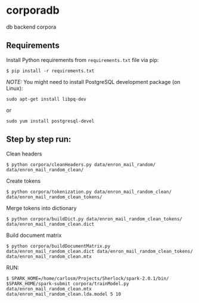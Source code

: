 # corporadb
db backend corpora

## Requirements
Install Python requirements from `requirements.txt` file via pip:

```
$ pip install -r requirements.txt
```

*NOTE:* You might need to install PostgreSQL development package (on Linux):

```
sudo apt-get install libpq-dev
```
or
```
sudo yum install postgresql-devel
```

## Step by step run:

Clean headers
```shell
$ python corpora/cleanHeaders.py data/enron_mail_random/ data/enron_mail_random_clean/
```

Create tokens
```shell
$ python corpora/tokenization.py data/enron_mail_random_clean/ data/enron_mail_random_clean_tokens/
```

Merge tokens into dictionary
```shell
$ python corpora/buildDict.py data/enron_mail_random_clean_tokens/ data/enron_mail_random_clean.dict
```

Build document matrix
```shell
$ python corpora/buildDocumentMatrix.py data/enron_mail_random_clean.dict data/enron_mail_random_clean_tokens/ data/enron_mail_random_clean.mtx
```

RUN:
```
$ SPARK_HOME=/home/carlosm/Projects/Sherlock/spark-2.0.1/bin/
$SPARK_HOME/spark-submit corpora/trainModel.py data/enron_mail_random_clean.mtx data/enron_mail_random_clean.lda.model 5 10
```
